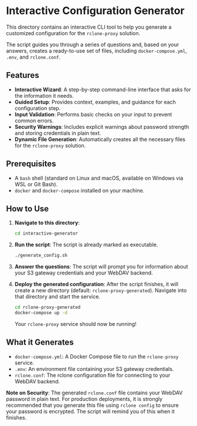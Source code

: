 # Interactive Configuration Generator

This directory contains an interactive CLI tool to help you generate a customized configuration for the `rclone-proxy` solution.

The script guides you through a series of questions and, based on your answers, creates a ready-to-use set of files, including `docker-compose.yml`, `.env`, and `rclone.conf`.

## Features

-   **Interactive Wizard**: A step-by-step command-line interface that asks for the information it needs.
-   **Guided Setup**: Provides context, examples, and guidance for each configuration step.
-   **Input Validation**: Performs basic checks on your input to prevent common errors.
-   **Security Warnings**: Includes explicit warnings about password strength and storing credentials in plain text.
-   **Dynamic File Generation**: Automatically creates all the necessary files for the `rclone-proxy` solution.

## Prerequisites

-   A `bash` shell (standard on Linux and macOS, available on Windows via WSL or Git Bash).
-   `docker` and `docker-compose` installed on your machine.

## How to Use

1.  **Navigate to this directory**:
    ```sh
    cd interactive-generator
    ```

2.  **Run the script**:
    The script is already marked as executable.
    ```sh
    ./generate_config.sh
    ```

3.  **Answer the questions**:
    The script will prompt you for information about your S3 gateway credentials and your WebDAV backend.

4.  **Deploy the generated configuration**:
    After the script finishes, it will create a new directory (default: `rclone-proxy-generated`). Navigate into that directory and start the service.
    ```sh
    cd rclone-proxy-generated
    docker-compose up -d
    ```
    Your `rclone-proxy` service should now be running!

## What it Generates

-   `docker-compose.yml`: A Docker Compose file to run the `rclone-proxy` service.
-   `.env`: An environment file containing your S3 gateway credentials.
-   `rclone.conf`: The rclone configuration file for connecting to your WebDAV backend.

**Note on Security**: The generated `rclone.conf` file contains your WebDAV password in plain text. For production deployments, it is strongly recommended that you generate this file using `rclone config` to ensure your password is encrypted. The script will remind you of this when it finishes.
